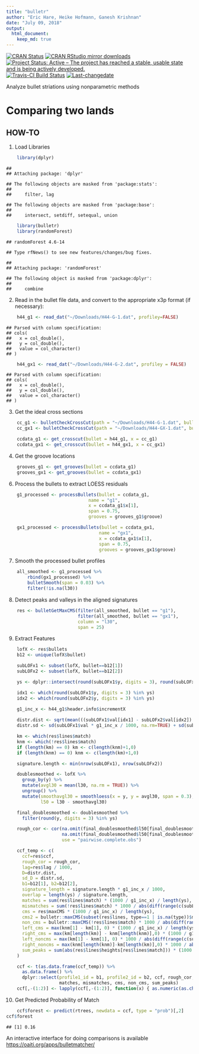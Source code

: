 ```yaml
---
title: "bulletr"
author: "Eric Hare, Heike Hofmann, Ganesh Krishnan"
date: "July 09, 2018"
output: 
  html_document:
    keep_md: true
---
```


[![CRAN Status](http://www.r-pkg.org/badges/version/bulletr)](https://cran.r-project.org/package=bulletr) [![CRAN RStudio mirror downloads](http://cranlogs.r-pkg.org/badges/bulletr)](http://www.r-pkg.org/pkg/bulletr) 
[![Project Status: Active – The project has reached a stable, usable state and is being actively developed.](http://www.repostatus.org/badges/latest/active.svg)](http://www.repostatus.org/#active)
[![Travis-CI Build Status](https://travis-ci.org/heike/bulletr.svg?branch=master)](https://travis-ci.org/isu-csafe/bulletr)
[![Last-changedate](https://img.shields.io/badge/last%20change-2018--07--09-yellowgreen.svg)](/commits/master)


Analyze bullet striations using nonparametric methods

# Comparing two lands

## HOW-TO

1. Load Libraries
    

```r
    library(dplyr)
```

```
## 
## Attaching package: 'dplyr'
```

```
## The following objects are masked from 'package:stats':
## 
##     filter, lag
```

```
## The following objects are masked from 'package:base':
## 
##     intersect, setdiff, setequal, union
```

```r
    library(bulletr)
    library(randomForest)
```

```
## randomForest 4.6-14
```

```
## Type rfNews() to see new features/changes/bug fixes.
```

```
## 
## Attaching package: 'randomForest'
```

```
## The following object is masked from 'package:dplyr':
## 
##     combine
```
  
2. Read in the bullet file data, and convert to the appropriate x3p format (if necessary):


```r
    h44_g1 <- read_dat("~/Downloads/H44-G-1.dat", profiley=FALSE)
```

```
## Parsed with column specification:
## cols(
##   x = col_double(),
##   y = col_double(),
##   value = col_character()
## )
```

```r
    h44_gx1 <- read_dat("~/Downloads/H44-G-2.dat", profiley = FALSE)
```

```
## Parsed with column specification:
## cols(
##   x = col_double(),
##   y = col_double(),
##   value = col_character()
## )
```
    
3. Get the ideal cross sections



```r
    cc_g1 <- bulletCheckCrossCut(path = "~/Downloads/H44-G-1.dat", bullet = h44_g1)
    cc_gx1 <- bulletCheckCrossCut(path = "~/Downloads/H44-GX-1.dat", bullet = h44_gx1)

    ccdata_g1 <- get_crosscut(bullet = h44_g1, x = cc_g1) 
    ccdata_gx1 <- get_crosscut(bullet = h44_gx1, x = cc_gx1)
```
    
4. Get the groove locations


```r
    grooves_g1 <- get_grooves(bullet = ccdata_g1)
    grooves_gx1 <- get_grooves(bullet = ccdata_gx1)
```
    
6. Process the bullets to extract LOESS residuals


```r
    g1_processed <- processBullets(bullet = ccdata_g1,
                               name = "g1",
                               x = ccdata_g1$x[1],
                               span = 0.75,
                               grooves = grooves_g1$groove)

    gx1_processed <- processBullets(bullet = ccdata_gx1,
                                   name = "gx1",
                                   x = ccdata_gx1$x[1],
                                   span = 0.75,
                                   grooves = grooves_gx1$groove)
```
    
7. Smooth the processed bullet profiles


```r
    all_smoothed <- g1_processed %>% 
        rbind(gx1_processed) %>%
        bulletSmooth(span = 0.03) %>%
        filter(!is.na(l30))
```
   
8. Detect peaks and valleys in the aligned signatures


```r
    res <- bulletGetMaxCMS(filter(all_smoothed, bullet == "g1"), 
                           filter(all_smoothed, bullet == "gx1"), 
                           column = "l30", 
                           span = 25)
```
    
9. Extract Features


```r
    lofX <- res$bullets
    b12 <- unique(lofX$bullet)

    subLOFx1 <- subset(lofX, bullet==b12[1])
    subLOFx2 <- subset(lofX, bullet==b12[2]) 

    ys <- dplyr::intersect(round(subLOFx1$y, digits = 3), round(subLOFx2$y, digits = 3))

    idx1 <- which(round(subLOFx1$y, digits = 3) %in% ys)
    idx2 <- which(round(subLOFx2$y, digits = 3) %in% ys)

    g1_inc_x <- h44_g1$header.info$incrementX
    
    distr.dist <- sqrt(mean(((subLOFx1$val[idx1] - subLOFx2$val[idx2]) * g1_inc_x / 1000)^2, na.rm=TRUE))
    distr.sd <- sd(subLOFx1$val * g1_inc_x / 1000, na.rm=TRUE) + sd(subLOFx2$val * g1_inc_x / 1000, na.rm=TRUE)

    km <- which(res$lines$match)
    knm <- which(!res$lines$match)
    if (length(km) == 0) km <- c(length(knm)+1,0)
    if (length(knm) == 0) knm <- c(length(km)+1,0)

    signature.length <- min(nrow(subLOFx1), nrow(subLOFx2))

    doublesmoothed <- lofX %>%
      group_by(y) %>%
      mutate(avgl30 = mean(l30, na.rm = TRUE)) %>%
      ungroup() %>%
      mutate(smoothavgl30 = smoothloess(x = y, y = avgl30, span = 0.3),
             l50 = l30 - smoothavgl30)

    final_doublesmoothed <- doublesmoothed %>%
      filter(round(y, digits = 3) %in% ys)

    rough_cor <- cor(na.omit(final_doublesmoothed$l50[final_doublesmoothed$bullet == b12[1]]), 
                     na.omit(final_doublesmoothed$l50[final_doublesmoothed$bullet == b12[2]]),
                     use = "pairwise.complete.obs")

    ccf_temp <- c(
      ccf=res$ccf, 
      rough_cor = rough_cor, 
      lag=res$lag / 1000, 
      D=distr.dist, 
      sd_D = distr.sd,
      b1=b12[1], b2=b12[2],
      signature_length = signature.length * g1_inc_x / 1000,
      overlap = length(ys) / signature.length,
      matches = sum(res$lines$match) * (1000 / g1_inc_x) / length(ys),
      mismatches = sum(!res$lines$match) * 1000 / abs(diff(range(c(subLOFx1$y, subLOFx2$y)))),
      cms = res$maxCMS * (1000 / g1_inc_x) / length(ys),
      cms2 = bulletr::maxCMS(subset(res$lines, type==1 | is.na(type))$match) * (1000 / g1_inc_x) / length(ys),
      non_cms = bulletr::maxCMS(!res$lines$match) * 1000 / abs(diff(range(c(subLOFx1$y, subLOFx2$y)))),
      left_cms = max(knm[1] - km[1], 0) * (1000 / g1_inc_x) / length(ys),
      right_cms = max(km[length(km)] - knm[length(knm)],0) * (1000 / g1_inc_x) / length(ys),
      left_noncms = max(km[1] - knm[1], 0) * 1000 / abs(diff(range(c(subLOFx1$y, subLOFx2$y)))),
      right_noncms = max(knm[length(knm)]-km[length(km)],0) * 1000 / abs(diff(range(c(subLOFx1$y, subLOFx2$y)))),
      sum_peaks = sum(abs(res$lines$heights[res$lines$match])) * (1000 / g1_inc_x) / length(ys)
    )

    ccf <- t(as.data.frame(ccf_temp)) %>%
      as.data.frame() %>%
      dplyr::select(profile1_id = b1, profile2_id = b2, ccf, rough_cor, lag, D, sd_D, signature_length, overlap,
                    matches, mismatches, cms, non_cms, sum_peaks)
    ccf[,-(1:2)] <- lapply(ccf[,-(1:2)], function(x) { as.numeric(as.character(x)) })
```
    
10. Get Predicted Probability of Match


```r
    ccf$forest <- predict(rtrees, newdata = ccf, type = "prob")[,2]
ccf$forest
```

```
## [1] 0.16
```
    

An interactive interface for doing comparisons is available https://oaiti.org/apps/bulletmatcher/
